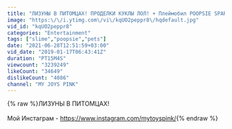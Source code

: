 ```yaml
---
title: "ЛИЗУНЫ В ПИТОМЦАХ! ПРОДЕЛКИ КУКЛЫ ЛОЛ! + Плеймобил POOPSIE SPARKLY CRITTERS SLIME PETS + Playmobil"
image: "https:\/\/i.ytimg.com\/vi\/kqUO2peppr8\/hqdefault.jpg"
vid_id: "kqUO2peppr8"
categories: "Entertainment"
tags: ["slime","poopsie","pets"]
date: "2021-06-28T12:51:59+03:00"
vid_date: "2019-01-17T06:43:41Z"
duration: "PT15M4S"
viewcount: "3239249"
likeCount: "34649"
dislikeCount: "4086"
channel: "MY JOYS PINK"
---
```

{% raw %}ЛИЗУНЫ В ПИТОМЦАХ! <br /><br />Мой Инстаграм - <a rel="nofollow" target="blank" href="https://www.instagram.com/mytoyspink/">https://www.instagram.com/mytoyspink/</a>{% endraw %}
